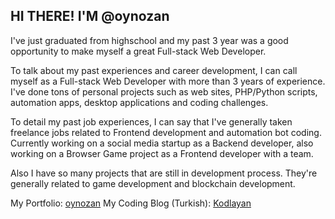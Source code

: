 ## **HI THERE! I'M @oynozan**

I've just graduated from highschool and my past 3 year was a good opportunity to make myself a great Full-stack Web Developer.

To talk about my past experiences and career development, I can call myself as a Full-stack Web Developer with more than 3 years of experience. I've done tons of personal projects such as web sites, PHP/Python scripts, automation apps, desktop applications and coding challenges.

To detail my past job experiences, I can say that I've generally taken freelance jobs related to Frontend development and automation bot coding. Currently working on a social media startup as a Backend developer, also working on a Browser Game project as a Frontend developer with a team.

Also I have so many projects that are still in development process. They're generally related to game development and blockchain development.


My Portfolio: [oynozan](https://oynozan.com/)
My Coding Blog (Turkish): [Kodlayan](https://www.kodlayan.com/)
